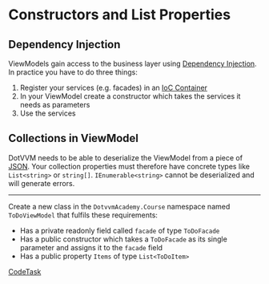 ﻿# Constructors and List Properties

## Dependency Injection

ViewModels gain access to the business layer using [Dependency Injection][di]. In practice you have to do three things:

1. Register your services (e.g. facades) in an [IoC Container][di]
2. In your ViewModel create a constructor which takes the services it needs as parameters
3. Use the services


## Collections in ViewModel

DotVVM needs to be able to deserialize the ViewModel from a piece of [JSON]. Your collection properties must therefore
have concrete types like `List<string>` or `string[]`. `IEnumerable<string>` cannot be deserialized and will
generate errors.

---

Create a new class in the `DotvvmAcademy.Course` namespace named `ToDoViewModel` that fulfils these requirements:

- Has a private readonly field called `facade` of type `ToDoFacade`
- Has a public constructor which takes a `ToDoFacade` as its single parameter and assigns it to the `facade` field
- Has a public property `Items` of type `List<ToDoItem>`

[di]: https://www.dotvvm.com/docs/tutorials/advanced-ioc-di-container
[json]: https://json.org/

[CodeTask](/resources/collectins/viewmodel_stub.csharp.csx)
